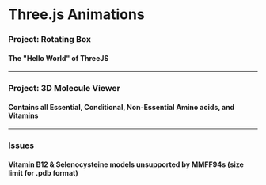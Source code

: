 # Three.js Animations
### Project: Rotating Box
#### The "Hello World" of ThreeJS
------
### Project: 3D Molecule Viewer
#### Contains all Essential, Conditional, Non-Essential Amino acids, and Vitamins
------
### Issues
#### Vitamin B12 & Selenocysteine models unsupported by MMFF94s (size limit for .pdb format)
